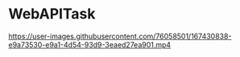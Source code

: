 # WebAPITask



https://user-images.githubusercontent.com/76058501/167430838-e9a73530-e9a1-4d54-93d9-3eaed27ea901.mp4

